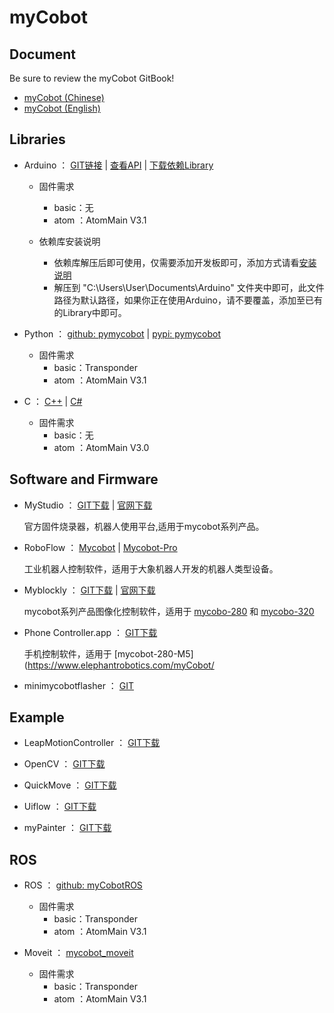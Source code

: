 # myCobot

## Document  

  Be sure to review the myCobot GitBook!

- [myCobot (Chinese)](https://www.elephantrobotics.com/docs/myCobot)
- [myCobot (English)](https://www.elephantrobotics.com/docs/myCobot-en)

## Libraries

- Arduino ：
  [GIT链接](./Arduino) | 
  [查看API](https://www.elephantrobotics.com/docs/myCobot/3-development/1.1-arduino/1.1-api.html)  | 
  [下载依赖Library](https://www.elephantrobotics.com/software/libraries/libraries-20210625.zip) 

  - 固件需求  
    - basic：无  
    - atom ：AtomMain V3.1  

  - 依赖库安装说明
    - 依赖库解压后即可使用，仅需要添加开发板即可，添加方式请看[安装说明](https://www.elephantrobotics.com/docs/myCobot/2-preparation/1-background_knowledge/arduino.html)
    - 解压到 "C:\Users\User\Documents\Arduino" 文件夹中即可，此文件路径为默认路径，如果你正在使用Arduino，请不要覆盖，添加至已有的Library中即可。

- Python ：
  [github: pymycobot](https://github.com/elephantrobotics/pymycobot.git) |
  [pypi: pymycobot](https://pypi.org/project/pymycobot/)  

  - 固件需求  
    - basic：Transponder  
    - atom ：AtomMain V3.1  

- C ： [C++](https://github.com/elephantrobotics/myCobotCpp) | [C#](https://github.com/elephantrobotics/Mycobot.csharp)  

  - 固件需求  
    - basic：无  
    - atom ：AtomMain V3.0

<a name="#software"></a>  <!-- Ensures prior links work -->

## Software and Firmware

- MyStudio ：
  [GIT下载](https://github.com/elephantrobotics/myStudio) | [官网下载](https://www.elephantrobotics.com/software/mystudio/release/)  
  
  官方固件烧录器，机器人使用平台,适用于mycobot系列产品。

- RoboFlow ：
 [Mycobot](https://www.elephantrobotics.com/software/RoboFlow/myCobot/RoboFlow_3.4.0-preview7_mycobot_windows_x86_64.zip) |
 [Mycobot-Pro](https://www.elephantrobotics.com/software/RoboFlow/myCobotPro/3.4.0-preview/RoboFlow_3.4.0-preview7_mycobotpro_windows_x86_64.zip)  

  工业机器人控制软件，适用于大象机器人开发的机器人类型设备。

- Myblockly ：
  [GIT下载](https://github.com/elephantrobotics/myCobot/releases/tag/v0.0.3) |
  [官网下载](https://www.elephantrobotics.com/software/myblockly/0.0.3/)  

    mycobot系列产品图像化控制软件，适用于
      [mycobo-280](https://www.elephantrobotics.com/myCobot/) 和 
      [mycobo-320](https://www.elephantrobotics.com/mycobot-pro/)

- Phone Controller.app ： [GIT下载](https://github.com/elephantrobotics/myCobot/tree/main/Software/phone%20controller)  

    手机控制软件，适用于 [mycobot-280-M5](https://www.elephantrobotics.com/myCobot/

- minimycobotflasher ： [GIT](https://github.com/zlj-zz/minimycobotflasher)

## Example 

- LeapMotionController ：
  [GIT下载](https://github.com/elephantrobotics/LeapMotionController)

- OpenCV ：
  [GIT下载](https://github.com/elephantrobotics/opencv-python)

- QuickMove ：
  [GIT下载](https://github.com/elephantrobotics/QuickMove)

- Uiflow  ：
  [GIT下载](https://github.com/elephantrobotics/mycobot-tutorial)

- myPainter ： 
  [GIT下载](https://github.com/elephantrobotics/myPainter/releases/tag/v1.1)

## ROS  

- ROS ：
[github: myCobotROS](https://github.com/elephantrobotics/myCobotROS.git)

  - 固件需求  
    - basic：Transponder  
    - atom ：AtomMain V3.1  

- Moveit ： [mycobot_moveit](https://github.com/elephantrobotics/mycobot_moveit)

  - 固件需求  
    - basic：Transponder  
    - atom ：AtomMain V3.1 